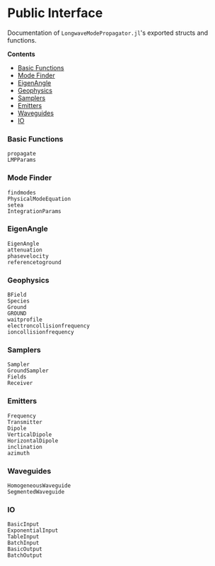 # Public Interface

Documentation of `LongwaveModePropagator.jl`'s exported structs and functions.

**Contents**

- [Basic Functions](@ref)
- [Mode Finder](@ref)
- [EigenAngle](@ref)
- [Geophysics](@ref)
- [Samplers](@ref)
- [Emitters](@ref)
- [Waveguides](@ref)
- [IO](@ref)

### Basic Functions

```@docs
propagate
LMPParams
```

### Mode Finder

```@docs
findmodes
PhysicalModeEquation
setea
IntegrationParams
```

### EigenAngle

```@docs
EigenAngle
attenuation
phasevelocity
referencetoground
```

### Geophysics

```@docs
BField
Species
Ground
GROUND
waitprofile
electroncollisionfrequency
ioncollisionfrequency
```

### Samplers

```@docs
Sampler
GroundSampler
Fields
Receiver
```

### Emitters

```@docs
Frequency
Transmitter
Dipole
VerticalDipole
HorizontalDipole
inclination
azimuth
```

### Waveguides

```@docs
HomogeneousWaveguide
SegmentedWaveguide
```

### IO

```@docs
BasicInput
ExponentialInput
TableInput
BatchInput
BasicOutput
BatchOutput
```
